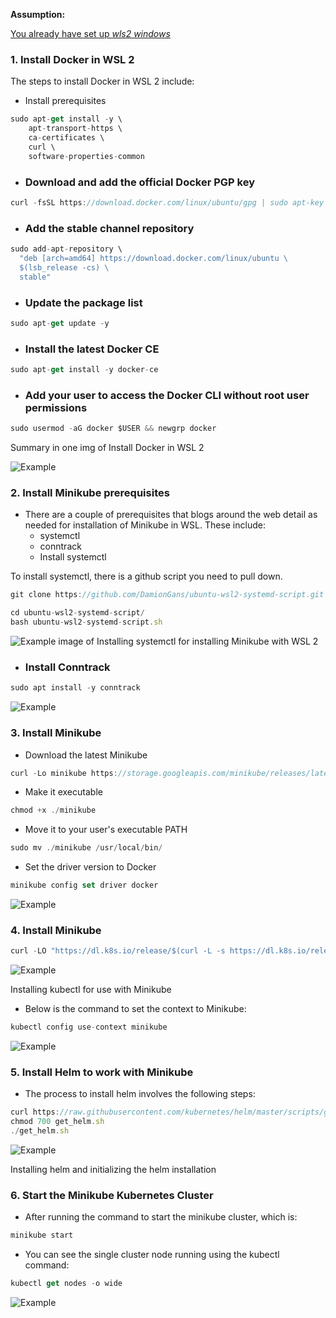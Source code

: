 __Assumption:__

<ins>You already have set up *wls2 windows*</ins>

### 1. Install Docker in WSL 2

The steps to install Docker in WSL 2 include:

- Install prerequisites

```jsx
sudo apt-get install -y \
    apt-transport-https \
    ca-certificates \
    curl \
    software-properties-common
```
  - ### Download and add the official Docker PGP key
 
 ```jsx
curl -fsSL https://download.docker.com/linux/ubuntu/gpg | sudo apt-key add -
```
  - ### Add the stable channel repository
 ```jsx
sudo add-apt-repository \
   "deb [arch=amd64] https://download.docker.com/linux/ubuntu \
   $(lsb_release -cs) \
   stable"
```
  - ### Update the package list

 ```jsx
sudo apt-get update -y
```
 - ### Install the latest Docker CE
 ```jsx
sudo apt-get install -y docker-ce
```
  - ### Add your user to access the Docker CLI without root user permissions

 ```jsx
sudo usermod -aG docker $USER && newgrp docker
```
Summary in one img of Install Docker in WSL 2

![Example](https://github.com/eduardo152030/install-minikube-on-wsl2/blob/main/img/img1.png)

### 2. Install Minikube prerequisites

* There are a couple of prerequisites that blogs around the web detail as needed for installation of Minikube in WSL. These include:
  - systemctl
  - conntrack
  - Install systemctl

To install systemctl, there is a github script you need to pull down.

 ```jsx
git clone https://github.com/DamionGans/ubuntu-wsl2-systemd-script.git
```

 ```jsx
cd ubuntu-wsl2-systemd-script/
bash ubuntu-wsl2-systemd-script.sh
```
![Example](https://github.com/eduardo152030/install-minikube-on-wsl2/blob/main/img/img2.png)
image of Installing systemctl for installing Minikube with WSL 2

  - ### Install Conntrack

 ```jsx
 sudo apt install -y conntrack
```
![Example](https://github.com/eduardo152030/install-minikube-on-wsl2/blob/main/img/img3.png)

### 3. Install Minikube

* Download the latest Minikube

 ```jsx
 curl -Lo minikube https://storage.googleapis.com/minikube/releases/latest/minikube-linux-amd64
```
*  Make it executable
 ```jsx
chmod +x ./minikube
```
* Move it to your user's executable PATH
 ```jsx
sudo mv ./minikube /usr/local/bin/
```
* Set the driver version to Docker

 ```jsx
minikube config set driver docker
```
![Example](https://github.com/eduardo152030/install-minikube-on-wsl2/blob/main/img/img4.png)

### 4. Install Minikube
 ```jsx
curl -LO "https://dl.k8s.io/release/$(curl -L -s https://dl.k8s.io/release/stable.txt)/bin/linux/amd64/kubectl"
```
![Example](https://github.com/eduardo152030/install-minikube-on-wsl2/blob/main/img/img5.png)

Installing kubectl for use with Minikube

  - Below is the command to set the context to Minikube:

 ```jsx
kubectl config use-context minikube
```
![Example](https://github.com/eduardo152030/install-minikube-on-wsl2/blob/main/img/img6.png)

### 5. Install Helm to work with Minikube

  - The process to install helm involves the following steps:

```jsx
curl https://raw.githubusercontent.com/kubernetes/helm/master/scripts/get > get_helm.sh 
chmod 700 get_helm.sh 
./get_helm.sh
```
![Example](https://github.com/eduardo152030/install-minikube-on-wsl2/blob/main/img/img7.png)

Installing helm and initializing the helm installation

### 6. Start the Minikube Kubernetes Cluster
  - After running the command to start the minikube cluster, which is:

 ```jsx
minikube start
```

  - You can see the single cluster node running using the kubectl command:

 ```jsx
kubectl get nodes -o wide
```
![Example](https://github.com/eduardo152030/install-minikube-on-wsl2/blob/main/img/img8.png)
